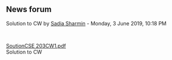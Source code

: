 <h2>News forum</h2><a href="https://moodle.cse.buet.ac.bd/user/view.php?id=1309&course=428"></a>
Solution to CW
by <a href="https://moodle.cse.buet.ac.bd/user/view.php?id=1309&course=428">Sadia Sharmin</a> - Monday, 3 June 2019, 10:18 PM


 

<a href="file%5CSoutionCSE%20203CW1.pdf"></a> <a href="file%5CSoutionCSE%20203CW1.pdf">SoutionCSE 203CW1.pdf</a><br />
Solution to CW<br />






